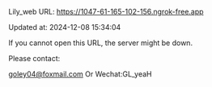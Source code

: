 Lily_web URL: https://1047-61-165-102-156.ngrok-free.app

Updated at: 2024-12-08 15:34:04

If you cannot open this URL, the server might be down.

Please contact: 

goley04@foxmail.com Or Wechat:GL_yeaH